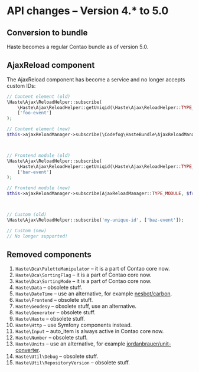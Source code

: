 # API changes – Version 4.* to 5.0

## Conversion to bundle

Haste becomes a regular Contao bundle as of version 5.0. 


## AjaxReload component

The AjaxReload component has become a service and no longer accepts custom IDs:

```php
// Content element (old)
\Haste\Ajax\ReloadHelper::subscribe(
    \Haste\Ajax\ReloadHelper::getUniqid(\Haste\Ajax\ReloadHelper::TYPE_CONTENT, $contentElementId),
    ['foo-event']
);

// Content element (new)
$this->ajaxReloadManager->subscribe(\Codefog\HasteBundle\AjaxReloadManager::TYPE_CONTENT, $contentElementId, ['foo-event']);



// Frontend module (old)
\Haste\Ajax\ReloadHelper::subscribe(
    \Haste\Ajax\ReloadHelper::getUniqid(\Haste\Ajax\ReloadHelper::TYPE_MODULE, $this->id),
    ['bar-event']
);

// Frontend module (new)
$this->ajaxReloadManager->subscribe(AjaxReloadManager::TYPE_MODULE, $frontendModuleId, ['bar-event']);



// Custom (old)
\Haste\Ajax\ReloadHelper::subscribe('my-unique-id', ['baz-event']);

// Custom (new)
// No longer supported!
```


## Removed components

1. `Haste\Dca\PaletteManipulator` – it is a part of Contao core now.
2. `Haste\Dca\SortingFlag` – it is a part of Contao core now.
3. `Haste\Dca\SortingMode` – it is a part of Contao core now.
4. `Haste\Data` – obsolete stuff.
5. `Haste\DateTime` – use an alternative, for example [nesbot/carbon](https://github.com/briannesbitt/Carbon).
6. `Haste\Frontend` – obsolete stuff.
7. `Haste\Geodesy` – obsolete stuff, use an alternative.
8. `Haste\Generator` – obsolete stuff.
9. `Haste\Haste` – obsolete stuff.
10. `Haste\Http` – use Symfony components instead.
11. `Haste\Input` – auto_item is always active in Contao core now.
12. `Haste\Number` – obsolete stuff.
13. `Haste\Units` – use an alternative, for example [jordanbrauer/unit-converter](https://github.com/jordanbrauer/unit-converter).
14. `Haste\Util\Debug` – obsolete stuff.
15. `Haste\Util\RepositoryVersion` – obsolete stuff.
